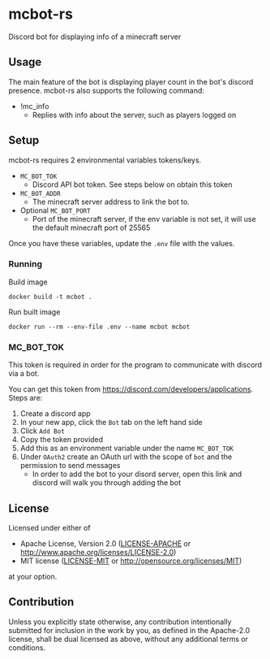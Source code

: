 # mcbot-rs
Discord bot for displaying info of a minecraft server
## Usage
The main feature of the bot is displaying player count in the bot's discord presence. 
mcbot-rs also supports the following command:
- !mc_info
  - Replies with info about the server, such as players logged on

## Setup
mcbot-rs requires 2 environmental variables tokens/keys.
- `MC_BOT_TOK`
  - Discord API bot token. See steps below on obtain this token
- `MC_BOT_ADDR`
  - The minecraft server address to link the bot to.
- Optional `MC_BOT_PORT`
  - Port of the minecraft server, if the env variable is not set, it will use the default minecraft port of 25565

Once you have these variables, update the `.env` file with the values.
### Running
Build image
```
docker build -t mcbot .
```
Run built image
```
docker run --rm --env-file .env --name mcbot mcbot
```

### MC_BOT_TOK
This token is required in order for the program to communicate with discord via a bot.

You can get this token from https://discord.com/developers/applications.
Steps are:
1. Create a discord app
2. In your new app, click the `Bot` tab on the left hand side
3. Click `Add Bot`
4. Copy the token provided
5. Add this as an environment variable under the name `MC_BOT_TOK`
6. Under `OAuth2` create an OAuth url with the scope of `bot` and the permission to send messages
    - In order to add the bot to your disord server, open this link and discord will walk you through adding the bot

## License

Licensed under either of

 * Apache License, Version 2.0
   ([LICENSE-APACHE](LICENSE-APACHE) or http://www.apache.org/licenses/LICENSE-2.0)
 * MIT license
   ([LICENSE-MIT](LICENSE-MIT) or http://opensource.org/licenses/MIT)

at your option.

## Contribution

Unless you explicitly state otherwise, any contribution intentionally submitted
for inclusion in the work by you, as defined in the Apache-2.0 license, shall be
dual licensed as above, without any additional terms or conditions.